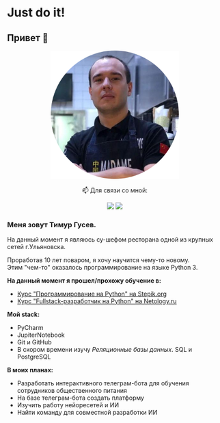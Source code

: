 # Just do it!

## Привет 👋

<p align="center">
  <img width="300" height="300" src="https://github.com/Snobik57/Snobik57/blob/main/image.png">
</p>
<p align="center">
  📫 Для связи со мной:
</p>

<p align="center">
  <a href="mailto:snobik57@gmail.com"><img src="https://img.shields.io/badge/Gmail-D14836?style=for-the-badge&logo=gmail&logoColor=white"></a>
  <a href="https://t.me/Snobik57"><img src="https://img.shields.io/badge/Telegram-2CA5E0?style=for-the-badge&logo=telegram&logoColor=white"></a>
</p>


### **Меня зовут Тимур Гусев.**

На данный момент я являюсь су-шефом ресторана одной из крупных сетей г.Ульяновска.

Проработав 10 лет поваром, я хочу научится чему-то новому.<br/>
Этим "чем-то" оказалось программирование на языке Python 3.

**На данный момент я прошел/прохожу обучение в:**

* [Курс "Программирование на Python" на Stepik.org](https://stepik.org/cert/1510906)
* [Курс "Fullstack-разработчик на Python" на Netology.ru](https://netology.ru/programs/fullstack-python-dev)

**Мой stack:**
* PyCharm
* JupiterNotebook
* Git и GitHub
* В скором времени изучу *Реляционные базы данных*. SQL и PostgreSQL

**В моих планах:**

* Разработать интерактивного телеграм-бота для обучения сотрудников общественного питания
* На базе телеграм-бота  создать платформу 
* Изучить работу нейоресетей и ИИ
* Найти команду для совместной разработки ИИ

